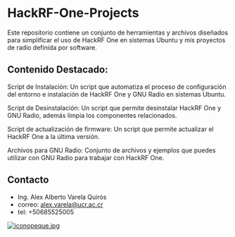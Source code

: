 # HackRF-One-Projects
Este repositorio contiene un conjunto de herramientas y archivos diseñados para simplificar el uso de HackRF One en sistemas Ubuntu y mis proyectos de radio definida por software.


## Contenido Destacado:
Script de Instalación: Un script que automatiza el proceso de configuración del entorno e instalación de HackRF One y GNU Radio en sistemas Ubuntu.

Script de Desinstalación: Un script que permite desinstalar HackRF One y GNU Radio, además limpia los componentes relacionados.

Script de actualización de firmware: Un script que permite actualizar el HackRF One a la última versión.

Archivos para GNU Radio: Conjunto de archivos y ejemplos que puedes utilizar con GNU Radio para trabajar con HackRF One.

## Contacto

- Ing. Alex Alberto Varela Quirós
- correo: alex.varela@ucr.ac.cr
- tel: +50685525005

[![iconopeque.jpg](https://i.postimg.cc/hvtdRL0p/iconopeque.jpg)](https://postimg.cc/k6L4xtzb)
